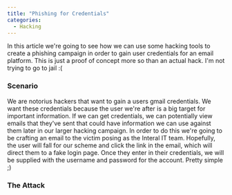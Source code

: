 ```yaml
---
title: "Phishing for Credentials"
categories:
  - Hacking
---
```


In this article we're going to see how we can use some hacking tools to create a phishing campaign in order to gain user credentials for an email platform. This is just a proof of concept more so than an actual hack. I'm not trying to go to jail :(

### Scenario

We are notorius hackers that want to gain a users gmail credentials. We want these credentials because the user we're after is a big target for important information. If we can get credentials, we can potentially view emails that they've sent that could have information we can use against them later in our larger hacking campaign. In order to do this we're going to be crafting an email to the victim posing as the Interal IT team. Hopefully, the user will fall for our scheme and click the link in the email, which will direct them to a fake login page. Once they enter in their credentials, we will be supplied with the username and password for the account. Pretty simple ;) 

### The Attack




